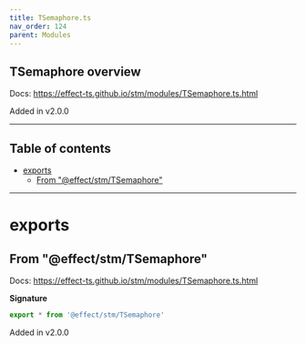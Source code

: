 ```yaml
---
title: TSemaphore.ts
nav_order: 124
parent: Modules
---
```


## TSemaphore overview

Docs: https://effect-ts.github.io/stm/modules/TSemaphore.ts.html

Added in v2.0.0

---

<h2 class="text-delta">Table of contents</h2>

- [exports](#exports)
  - [From "@effect/stm/TSemaphore"](#from-effectstmtsemaphore)

---

# exports

## From "@effect/stm/TSemaphore"

Docs: https://effect-ts.github.io/stm/modules/TSemaphore.ts.html

**Signature**

```ts
export * from '@effect/stm/TSemaphore'
```

Added in v2.0.0
